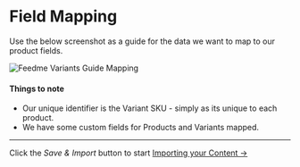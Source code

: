 # Field Mapping

Use the below screenshot as a guide for the data we want to map to our product fields.

![Feedme Variants Guide Mapping](/uploads/plugins/feed-me/feedme-variants-guide-mapping.png)

#### Things to note

- Our unique identifier is the Variant SKU - simply as its unique to each product.
- We have some custom fields for Products and Variants mapped.

* * *

Click the _Save & Import_ button to start [Importing your Content →](/craft-plugins/feed-me/docs/guides/importing-commerce-variants/importing-your-content)